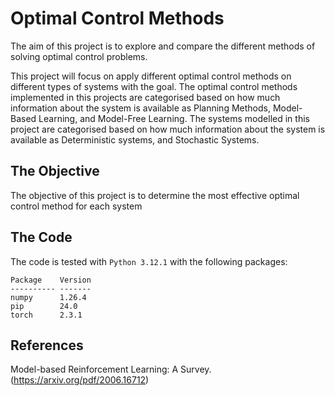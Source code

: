 # Optimal Control Methods

The aim of this project is to explore and compare the different methods of solving optimal control problems.

This project will focus on apply different optimal control methods on different types of systems with the goal.
The optimal control methods implemented in this projects are categorised based on how much information about the system is available as Planning Methods, Model-Based Learning, and Model-Free Learning.
The systems modelled in this project are categorised based on how much information about the system is available as Deterministic systems, and Stochastic Systems.



## The Objective

The objective of this project is to determine the most effective optimal control method for each system 


## The Code

The code is tested with `Python 3.12.1` with the following packages:
```
Package    Version
---------- -------
numpy      1.26.4
pip        24.0
torch      2.3.1
```
## References
Model-based Reinforcement Learning: A Survey.(https://arxiv.org/pdf/2006.16712)
